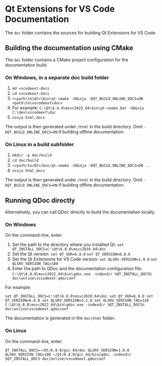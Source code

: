 # Qt Extensions for VS Code Documentation

The `doc` folder contains the sources for building Qt Extensions for VS Code.

## Building the documentation using CMake

The `doc` folder contains a CMake project configuration for the documentation build.

### On Windows, in a separate doc build folder
1. `md vscodeext-docs`
1. `cd vscodeext-docs`
1. `<\path\to\Qt>\bin\qt-cmake -GNinja -DQT_BUILD_ONLINE_DOCS=ON <path\to\vscodeext\doc>`
1. For example: `C:\Qt\6.8.0\msvc2022_64\bin\qt-cmake.bat -GNinja C:\dev\vscodeext\doc`
1. `ninja html_docs`

The output is then generated under `/html` in the build directory.
Omit `-DQT_BUILD_ONLINE_DOCS=ON` if building offline documentation.

### On Linux in a build subfolder
1. `mkdir -p doc/build`
1. `cd doc/build`
1. `</path/to/Qt>/bin/qt-cmake -GNinja -DQT_BUILD_ONLINE_DOCS=ON ..`
1. `ninja html_docs`

The output is then generated under `/html` in the build directory.
Omit `-DQT_BUILD_ONLINE_DOCS=ON` if building offline documentation.

## Running QDoc directly

Alternatively, you can call QDoc directly to build the documentation locally.

### On Windows

On the command-line, enter:

1. Set the path to the directory where you installed Qt:
   `set QT_INSTALL_DOCS=C:\Qt\6.8.0\msvc2019_64\doc`
2. Set the Qt version:
   `set QT_VER=6.8.0`
   `set QT_VERSION=6.8.0`
3. Set the Qt Extensions for VS Code version:
   `set QLSRV_VERSION=1.0.0`
   `set QLSRV_VERSION_TAG=100`
4. Enter the path to QDoc and the documentation configuration file:
   `C:\Qt\6.8.0\msvc2022_64\bin\qdoc.exe -indexdir %QT_INSTALL_DOCS% doc\online\vscodeext.qdocconf`

For example:

`set QT_INSTALL_DOCS=C:\Qt\6.8.0\msvc2019_64\doc
 set QT_VER=6.8.0
 set QT_VERSION=6.8.0
 set QLSRV_VERSION=3.2.0
 set QLSRV_VERSION_TAG=320
 C:\Qt\6.8.0\msvc2022_64\bin\qdoc.exe -indexdir %QT_INSTALL_DOCS% doc\online\vscodeext.qdocconf`

The documentation is generated in the `doc\html` folder.

### On Linux

On the command-line, enter:

`QT_INSTALL_DOCS=~/Qt/6.8.0/gcc_64/doc QLSRV_VERSION=1.0.0 QLSRV_VERSION_TAG=100 ~/Qt/6.8.0/gcc_64/bin/qdoc -indexdir $QT_INSTALL_DOCS doc/online/vscodeext.qdocconf`
